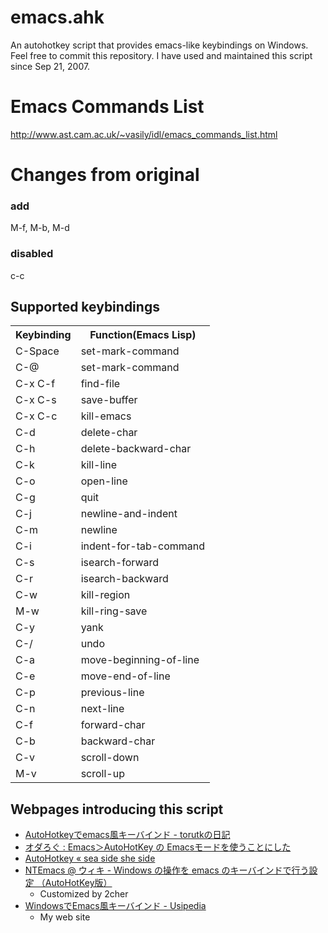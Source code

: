 # emacs.ahk
An autohotkey script that provides emacs-like keybindings on Windows. 
Feel free to commit this repository.
I have used and maintained this script since Sep 21, 2007. 

# Emacs Commands List
http://www.ast.cam.ac.uk/~vasily/idl/emacs_commands_list.html

# Changes from original
### add
M-f, M-b, M-d
### disabled
c-c

## Supported keybindings
<table>
  <tr>
    <th>Keybinding</th>
    <th>Function(Emacs Lisp)</th>
  </tr>
<tr>
<td>C-Space</td>
<td>set-mark-command</td>
</tr>
<tr>
<td>C-@</td>
<td>set-mark-command</td>
</tr>
<tr>
<td>C-x C-f</td>
<td>find-file</td>
</tr>
<tr>
<td>C-x C-s</td>
<td>save-buffer</td>
</tr>
<tr>
<td>C-x C-c</td>
<td>kill-emacs</td>
</tr>
<tr>
<td>C-d</td>
<td>delete-char</td>
</tr>
<tr>
<td>C-h</td>
<td>delete-backward-char</td>
</tr>
<tr>
<td>C-k</td>
<td>kill-line</td>
</tr>
<tr>
<td>C-o</td>
<td>open-line</td>
</tr>
<tr>
<td>C-g</td>
<td>quit</td>
</tr>
<tr>
<td>C-j</td>
<td>newline-and-indent</td>
</tr>
<tr>
<td>C-m</td>
<td>newline</td>
</tr>
<tr>
<td>C-i</td>
<td>indent-for-tab-command</td>
</tr>
<tr>
<td>C-s</td>
<td>isearch-forward</td>
</tr>
<tr>
<td>C-r</td>
<td>isearch-backward</td>
</tr>
<tr>
<td>C-w</td>
<td>kill-region</td>
</tr>
<tr>
<td>M-w</td>
<td>kill-ring-save</td>
</tr>
<tr>
<td>C-y</td>
<td>yank</td>
</tr>
<tr>
<td>C-/</td>
<td>undo</td>
</tr>
<tr>
<td>C-a</td>
<td>move-beginning-of-line</td>
</tr>
<tr>
<td>C-e</td>
<td>move-end-of-line</td>
</tr>
<tr>
<td>C-p</td>
<td>previous-line</td>
</tr>
<tr>
<td>C-n</td>
<td>next-line</td>
</tr>
<tr>
<td>C-f</td>
<td>forward-char</td>
</tr>
<tr>
<td>C-b</td>
<td>backward-char</td>
</tr>
<tr>
<td>C-v</td>
<td>scroll-down</td>
</tr>
<tr>
<td>M-v</td>
<td>scroll-up</td>
</tr>
</table>


## Webpages introducing this script
* [AutoHotkeyでemacs風キーバインド - torutkの日記](http://d.hatena.ne.jp/torutk/20101009/p2)
* [オダろぐ : Emacs＞AutoHotKey の Emacsモードを使うことにした](http://blog.livedoor.jp/odaxsen/archives/1546840.html)
* [AutoHotkey &laquo; sea side she side](http://www.a10i.jp/?tag=autohotkey)
* [NTEmacs @ ウィキ - Windows の操作を emacs のキーバインドで行う設定 （AutoHotKey版）](http://www49.atwiki.jp/ntemacs/pages/20.html)
    * Customized by 2cher
* [WindowsでEmacs風キーバインド - Usipedia](http://usi3.com/index.php?title=Windows%E3%81%A7Emacs%E9%A2%A8%E3%82%AD%E3%83%BC%E3%83%90%E3%82%A4%E3%83%B3%E3%83%89)
    * My web site
